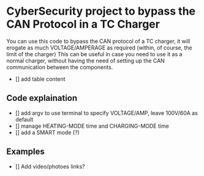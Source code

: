 # CyberSecurity project to bypass the CAN Protocol in a TC Charger
You can use this code to bypass the CAN protocol of a TC charger, it will erogate as much VOLTAGE/AMPERAGE as required (within, of course, the limit of the charger)
This can be useful in case you need to use it as a normal charger, without having the need of setting up the CAN communication between the components.
- [] add table content

## Code explaination
- [] add argv to use terminal to specify VOLTAGE/AMP, leave 100V/60A as default
- [] manage HEATING-MODE time and CHARGING-MODE time
- [] add a SMART mode (?)

## Examples
- [] Add video/photoes links?
